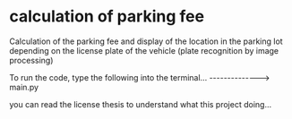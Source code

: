 # calculation of parking fee
 Calculation of the parking fee and display of the location in the parking lot depending on the license plate of the vehicle (plate recognition by image processing)

To run the code, type the following into the terminal...
--------------> main.py

you can read the license thesis to understand what this project doing...